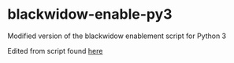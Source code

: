 # blackwidow-enable-py3
Modified version of the blackwidow enablement script for Python 3

Edited from script found [here](https://gist.github.com/MatejLach/8054226)
